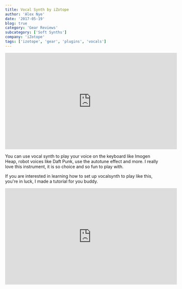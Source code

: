 ```yaml
---
title: Vocal Synth by iZotope
author: 'Alex Nye'
date: '2017-05-19'
blog: true
category: 'Gear Reviews'
subcategory: ['Soft Synths']
company: 'iZotope'
tags: ['izotope', 'gear', 'plugins', 'vocals']
---
```


<iframe src="https://www.youtube.com/embed/_D-HhAn8OeI" width="560" height="315" frameborder="0" allowfullscreen="allowfullscreen"></iframe>

You can use vocal synth to play your voice on the keyboard like Imogen Heap, robot voices like Daft Punk, use the autotune effect and more. I really love this instrument, it is so choice and so fun to play with.

If you are interested in learning how to set up vocalsynth to play like this, you're in luck, I made a tutorial for you buddy.

<iframe src="https://www.youtube.com/embed/sm-nk5smgDs" width="560" height="315" frameborder="0" allowfullscreen="allowfullscreen"></iframe>

